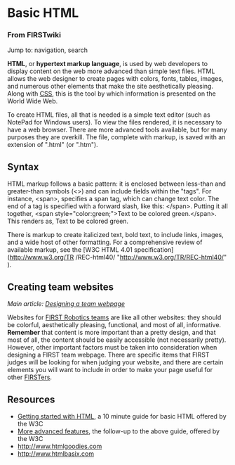 # Basic HTML

### From FIRSTwiki

Jump to: navigation, search

**HTML**, or **hypertext markup language**, is used by web developers to display content on the web more advanced than simple text files. HTML allows the web designer to create pages with colors, fonts, tables, images, and numerous other elements that make the site aesthetically pleasing. Along with [CSS](/index.php?title=CSS&action=edit "CSS" ), this is the tool by which information is presented on the World Wide Web. 

To create HTML files, all that is needed is a simple text editor (such as
NotePad for Windows users). To view the files rendered, it is necessary to
have a web browser. There are more advanced tools available, but for many
purposes they are overkill. The file, complete with markup, is saved with an
extension of ".html" (or ".htm").


## Syntax

HTML markup follows a basic pattern: it is enclosed between less-than and
greater-than symbols (&lt;&gt;) and can include fields within the "tags". For
instance, &lt;span&gt;, specifies a span tag, which can change text color. The
end of a tag is specified with a forward slash, like this: &lt;/span&gt;.
Putting it all together, &lt;span style="color:green;"&gt;Text to be colored
green.&lt;/span&gt;. This renders as, Text to be colored green.

There is markup to create italicized text, bold text, to include links,
images, and a wide host of other formatting. For a comprehensive review of
available markup, see the [W3C HTML 4.01 specification](http://www.w3.org/TR
/REC-html40/ "http://www.w3.org/TR/REC-html40/" ).


## Creating team websites

_Main article: [Designing a team webpage](Designing_a_team_webpage
"Designing a team webpage" )_

Websites for [FIRST Robotics teams](FIRST_Robotics_Team "FIRST
Robotics Team" ) are like all other websites: they should be colorful,
aesthetically pleasing, functional, and most of all, informative. **Remember**
that content is more important than a pretty design, and that most of all, the
content should be easily accessible (not necessarily pretty). However, other
important factors must be taken into consideration when designing a FIRST team
webpage. There are specific items that FIRST judges will be looking for when
judging your website, and there are certain elements you will want to include
in order to make your page useful for other [FIRSTers](FIRSTer
"FIRSTer" ).

  


## Resources

  * [Getting started with HTML](http://www.w3.org/MarkUp/Guide/ "http://www.w3.org/MarkUp/Guide/" ), a 10 minute guide for basic HTML offered by the W3C 
  * [More advanced features](http://www.w3.org/MarkUp/Guide/Advanced.html "http://www.w3.org/MarkUp/Guide/Advanced.html" ), the follow-up to the above guide, offered by the W3C 
  * <http://www.htmlgoodies.com>
  * <http://www.htmlbasix.com>

